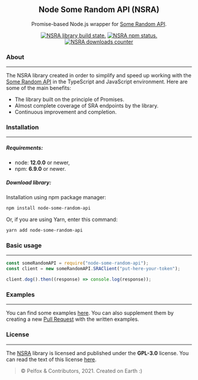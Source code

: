 <h2 align="center">Node Some Random API (NSRA)</h2>
<p align="center">Promise-based Node.js wrapper for <a href="https://some-random-api.ml">Some Random API</a>.</p>
<p align="center">
  <a href="https://github.com/Pelfox/node-some-random-api/actions"><img src="https://img.shields.io/github/workflow/status/Pelfox/node-some-random-api/Build%20&%20Publish%20library" alt="NSRA library build state." /></a>
  <a href="https://www.npmjs.com/package/node-some-random-api"><img src="https://img.shields.io/npm/v/node-some-random-api" alt="NSRA npm status."/></a>
  <a href="https://www.npmjs.com/package/node-some-random-api"><img src="https://img.shields.io/npm/dw/node-some-random-api" alt="NSRA downloads counter" /></a>
</p>

### About

---

The NSRA library created in order to simplify and speed up working with the [Some Random API](https://some-random-api.ml) in the TypeScript and JavaScript environment. Here are some of the main benefits:

- The library built on the principle of Promises.
- Almost complete coverage of SRA endpoints by the library.
- Continuous improvement and completion.

### Installation

---

##### Requirements:

- node: **12.0.0** or newer,
- npm: **6.9.0** or newer.

##### Download library:

Installation using npm package manager:

```bash
npm install node-some-random-api
```

Or, if you are using Yarn, enter this command:

```bash
yarn add node-some-random-api
```

### Basic usage

---

```js
const someRandomAPI = require("node-some-random-api");
const client = new someRandomAPI.SRAClient("put-here-your-token");

client.dog().then((response) => console.log(response));
```

### Examples

---

You can find some examples [here](./examples/). You can also supplement them by creating a new [Pull Request](https://github.com/Pelfox/node-some-random-api/pulls) with the written examples.

### License

---

The [NSRA](https://github.com/Pelfox/node-some-random-api) library is licensed and published under the **GPL-3.0** license. You can read the text of this license [here](./LICENSE).

> &copy; Pelfox & Contributors, 2021. Created on Earth :)
